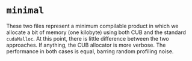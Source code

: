 # `minimal`

These two files represent a minimum compilable product in which we allocate a
bit of memory (one kilobyte) using both CUB and the standard `cudaMalloc`. At
this point, there is little difference between the two approaches. If anything,
the CUB allocator is more verbose. The performance in both cases is equal,
barring random profiling noise.